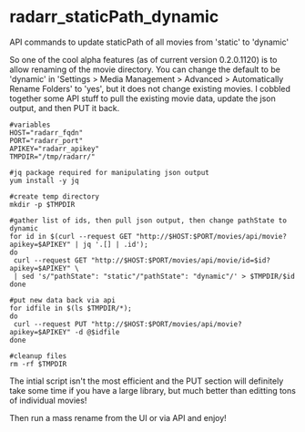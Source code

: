 # radarr_staticPath_dynamic
API commands to update staticPath of all movies from 'static' to 'dynamic'


So one of the cool alpha features (as of current version 0.2.0.1120) is to allow renaming of the movie directory. You can change the default to be 'dynamic' in 'Settings > Media Management > Advanced > Automatically Rename Folders' to 'yes', but it does not change existing movies. I cobbled together some API stuff to pull the existing movie data, update the json output, and then PUT it back.


```
#variables
HOST="radarr_fqdn"
PORT="radarr_port"
APIKEY="radarr_apikey"
TMPDIR="/tmp/radarr/"

#jq package required for manipulating json output
yum install -y jq

#create temp directory
mkdir -p $TMPDIR

#gather list of ids, then pull json output, then change pathState to dynamic
for id in $(curl --request GET "http://$HOST:$PORT/movies/api/movie?apikey=$APIKEY" | jq '.[] | .id'); 
do 
 curl --request GET "http://$HOST:$PORT/movies/api/movie/id=$id?apikey=$APIKEY" \
 | sed 's/"pathState": "static"/"pathState": "dynamic"/' > $TMPDIR/$id
done

#put new data back via api
for idfile in $(ls $TMPDIR/*);
do
 curl --request PUT "http://$HOST:$PORT/movies/api/movie?apikey=$APIKEY" -d @$idfile
done

#cleanup files
rm -rf $TMPDIR
```

The intial script isn't the most efficient and the PUT section will definitely take some time if you have a large library, but much better than editting tons of individual movies!

Then run a mass rename from the UI or via API and enjoy!
